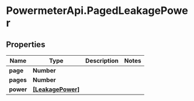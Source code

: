 # PowermeterApi.PagedLeakagePower

## Properties

Name | Type | Description | Notes
------------ | ------------- | ------------- | -------------
**page** | **Number** |  | 
**pages** | **Number** |  | 
**power** | [**[LeakagePower]**](LeakagePower.md) |  | 


